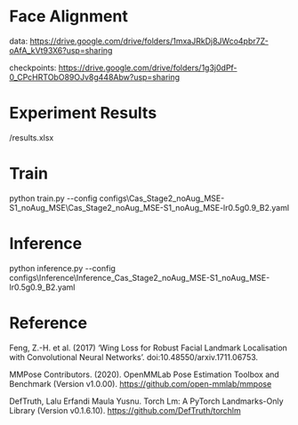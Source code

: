 # Face Alignment

data: https://drive.google.com/drive/folders/1mxaJRkDj8JWco4pbr7Z-oAfA_kVt93X6?usp=sharing

checkpoints: https://drive.google.com/drive/folders/1g3j0dPf-0_CPcHRTObO89OJv8g448Abw?usp=sharing

# Experiment Results
/results.xlsx

# Train
python train.py --config configs\Cas_Stage2_noAug_MSE-S1_noAug_MSE\Cas_Stage2_noAug_MSE-S1_noAug_MSE-lr0.5g0.9_B2.yaml

# Inference
python inference.py --config configs\Inference\Inference_Cas_Stage2_noAug_MSE-S1_noAug_MSE-lr0.5g0.9_B2.yaml

# Reference
Feng, Z.-H. et al. (2017) ‘Wing Loss for Robust Facial Landmark Localisation with Convolutional Neural Networks’. doi:10.48550/arxiv.1711.06753.

MMPose Contributors. (2020). OpenMMLab Pose Estimation Toolbox and Benchmark (Version v1.0.00). https://github.com/open-mmlab/mmpose

DefTruth, Lalu Erfandi Maula Yusnu. Torch Lm: A PyTorch Landmarks-Only Library (Version v0.1.6.10). https://github.com/DefTruth/torchlm
